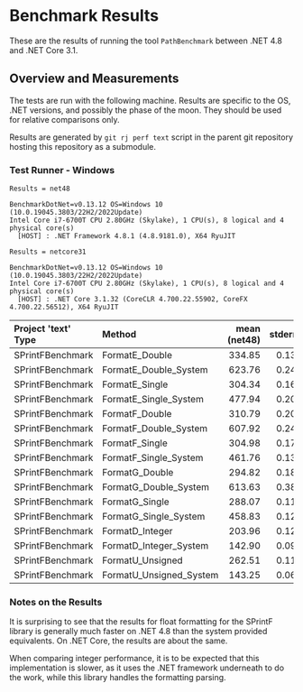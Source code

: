 # Benchmark Results

These are the results of running the tool `PathBenchmark` between .NET 4.8 and
.NET Core 3.1.

## Overview and Measurements

The tests are run with the following machine. Results are specific to the OS,
.NET versions, and possibly the phase of the moon. They should be used for
relative comparisons only.

Results are generated by `git rj perf text` script in the parent git repository
hosting this repository as a submodule.

### Test Runner - Windows

```text
Results = net48

BenchmarkDotNet=v0.13.12 OS=Windows 10 (10.0.19045.3803/22H2/2022Update)
Intel Core i7-6700T CPU 2.80GHz (Skylake), 1 CPU(s), 8 logical and 4 physical core(s)
  [HOST] : .NET Framework 4.8.1 (4.8.9181.0), X64 RyuJIT
```

```text
Results = netcore31

BenchmarkDotNet=v0.13.12 OS=Windows 10 (10.0.19045.3803/22H2/2022Update)
Intel Core i7-6700T CPU 2.80GHz (Skylake), 1 CPU(s), 8 logical and 4 physical core(s)
  [HOST] : .NET Core 3.1.32 (CoreCLR 4.700.22.55902, CoreFX 4.700.22.56512), X64 RyuJIT
```

| Project 'text' Type | Method                  | mean (net48) | stderr | mean (netcore31) | stderr |
|:--------------------|:------------------------|-------------:|-------:|-----------------:|-------:|
| SPrintFBenchmark    | FormatE_Double          | 334.85       | 0.13   | 257.61           | 0.28   |
| SPrintFBenchmark    | FormatE_Double_System   | 623.76       | 0.24   | 240.28           | 0.15   |
| SPrintFBenchmark    | FormatE_Single          | 304.34       | 0.16   | 224.53           | 0.12   |
| SPrintFBenchmark    | FormatE_Single_System   | 477.94       | 0.20   | 236.93           | 0.22   |
| SPrintFBenchmark    | FormatF_Double          | 310.79       | 0.20   | 238.32           | 0.53   |
| SPrintFBenchmark    | FormatF_Double_System   | 607.92       | 0.24   | 438.27           | 0.60   |
| SPrintFBenchmark    | FormatF_Single          | 304.98       | 0.17   | 226.50           | 0.16   |
| SPrintFBenchmark    | FormatF_Single_System   | 461.76       | 0.13   | 411.82           | 0.19   |
| SPrintFBenchmark    | FormatG_Double          | 294.82       | 0.18   | 226.70           | 0.12   |
| SPrintFBenchmark    | FormatG_Double_System   | 613.63       | 0.38   | 242.61           | 0.12   |
| SPrintFBenchmark    | FormatG_Single          | 288.07       | 0.11   | 219.70           | 0.13   |
| SPrintFBenchmark    | FormatG_Single_System   | 458.83       | 0.12   | 242.17           | 0.08   |
| SPrintFBenchmark    | FormatD_Integer         | 203.96       | 0.12   | 137.69           | 0.14   |
| SPrintFBenchmark    | FormatD_Integer_System  | 142.90       | 0.09   | 70.43            | 0.03   |
| SPrintFBenchmark    | FormatU_Unsigned        | 262.51       | 0.11   | 195.11           | 0.17   |
| SPrintFBenchmark    | FormatU_Unsigned_System | 143.25       | 0.06   | 70.92            | 0.04   |

### Notes on the Results

It is surprising to see that the results for float formatting for the SPrintF
library is generally much faster on .NET 4.8 than the system provided
equivalents. On .NET Core, the results are about the same.

When comparing integer performance, it is to be expected that this
implementation is slower, as it uses the .NET framework underneath to do the
work, while this library handles the formatting parsing.
